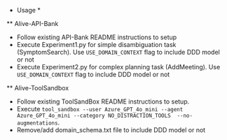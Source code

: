 * Usage *

** Alive-API-Bank
- Follow existing API-Bank README instructions to setup
- Execute Experiment1.py for simple disambiguation task (SymptomSearch). Use `USE_DOMAIN_CONTEXT` flag to include DDD model or not
- Execute Experiment2.py for complex planning task (AddMeeting). Use `USE_DOMAIN_CONTEXT` flag to include DDD model or not

** Alive-ToolSandbox
- Follow existing ToolSandBox README instructions to setup.
- Execute `tool_sandbox --user Azure_GPT_4o_mini --agent Azure_GPT_4o_mini --category NO_DISTRACTION_TOOLS  --no-augmentations`.
- Remove/add domain_schema.txt file to include DDD model or not 
